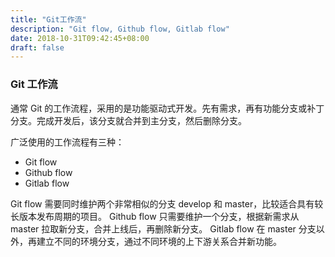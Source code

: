 ```yaml
---
title: "Git工作流"
description: "Git flow, Github flow, Gitlab flow"
date: 2018-10-31T09:42:45+08:00
draft: false
---
```


### Git 工作流

通常 Git 的工作流程，采用的是功能驱动式开发。先有需求，再有功能分支或补丁分支。完成开发后，该分支就合并到主分支，然后删除分支。

广泛使用的工作流程有三种：

* Git flow
* Github flow
* Gitlab flow

Git flow 需要同时维护两个非常相似的分支 develop 和 master，比较适合具有较长版本发布周期的项目。
Github flow 只需要维护一个分支，根据新需求从 master 拉取新分支，合并上线后，再删除新分支。
Gitlab flow 在 master 分支以外，再建立不同的环境分支，通过不同环境的上下游关系合并新功能。